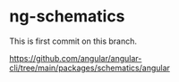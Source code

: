 # ng-schematics

This is first commit on this branch.

https://github.com/angular/angular-cli/tree/main/packages/schematics/angular
